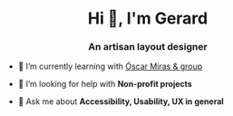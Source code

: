 <h1 align="center">Hi 👋, I'm Gerard</h1>
<h3 align="center">An artisan layout designer</h3>

- 🔭 I’m currently learning with [Óscar Miras & group](https://github.com/omiras)

- 🤝 I’m looking for help with **Non-profit projects**

- 💬 Ask me about **Accessibility, Usability, UX in general**
